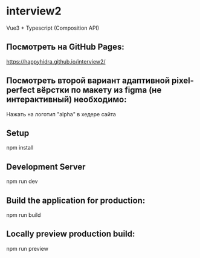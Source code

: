 # interview2
Vue3 + Typescript (Composition API)
## Посмотреть на GitHub Pages:
https://happyhidra.github.io/interview2/

## Посмотреть второй вариант адаптивной pixel-perfect вёрстки по макету из figma (не интерактивный) необходимо:
Нажать на логотип "alpha" в хедере сайта

## Setup
npm install

## Development Server
npm run dev

## Build the application for production:
npm run build

## Locally preview production build:
npm run preview


